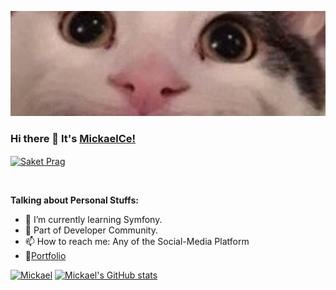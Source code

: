 [![MickaelCe!](https://github.com/MickaelCe/MickaelCe/blob/main/banniere.png)](https://github.com/MickaelCe/MickaelCe/)

### Hi there 👋 It's [MickaelCe!](https://mickaelc.promo-66.codeur.online/mickaelc/)
<a href="https://www.linkedin.com/in/mickaelcecen/"><img align="center" alt="Saket Prag" width="22px" src="https://cdn.jsdelivr.net/npm/simple-icons@v3/icons/linkedin.svg" /></a>

<br/>

**Talking about Personal Stuffs:**

- 🌱 I’m currently learning Symfony.
- 👯 Part of Developer Community.
- 📫 How to reach me: Any of the Social-Media Platform 
- 📝[Portfolio](https://mickaelc.promo-66.codeur.online/mickaelc/)


[![Mickael](https://github-readme-stats.vercel.app/api/top-langs/?username=MickaelCe&theme=synthwave)](https://github.com/MickaelCe/github-readme-stats)
[![Mickael's GitHub stats](https://github-readme-stats.vercel.app/api?username=MickaelCe&theme=synthwave)](https://github.com/MickaelCe/github-readme-stats)

